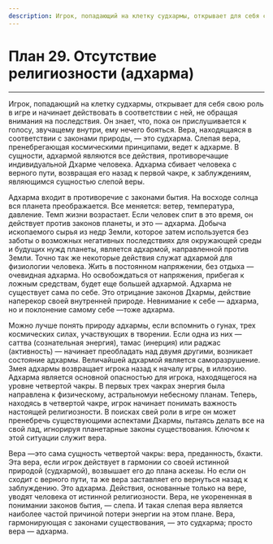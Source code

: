 ```yaml
---
description: Игрок, попадающий на клетку судхармы, открывает для себя свою роль в игре и начинает действовать в соответствии с ней, не обращая внимания на последствия.
---
```

# План 29. Отсутствие религиозности (адхарма)


---
Игрок, попадающий на клетку судхармы, открывает для себя свою роль в игре и начинает действовать в соответствии с ней, не обращая внимания на последствия. Он знает, что, пока он прислушивается к голосу, звучащему внутри, ему нечего бояться. Вера, находящаяся в соответствии с законами природы, — это судхарма. Слепая вера, пренебрегающая космическими принципами, ведет к адхарме. В сущности, адхармой являются все действия, противоречащие индивидуальной Дхарме человека. Адхарма сбивает человека с верного пути, возвращая его назад к первой чакре, к заблуждениям, являющимся сущностью слепой веры. 

Адхарма входит в противоречие с законами бытия. На восходе солнца вся планета преображается. Все меняется: ветер, температура, давление. Темп жизни возрастает. Если человек спит в это время, он действует против законов планеты, и это — адхарма. Добыча ископаемого сырья из недр Земли, которое затем используется без заботы о возможных негативных последствиях для окружающей среды и будущих нужд планеты, является адхармой, направленной против Земли. Точно так же некоторые действия служат адхармой для физиологии человека. Жить в постоянном напряжении, без отдыха — очевидная адхарма. Но освобождаться от напряжения, прибегая к ложным средствам, будет еще большей адхармой. Адхарма не существует сама по себе. Это отрицание законов Дхармы, действие наперекор своей внутренней природе. Невнимание к себе — адхарма, но и поклонение самому себе —тоже адхарма. 

Можно лучше понять природу адхармы, если вспомнить о гунах, трех космических силах, участвующих в творении. Если одна из них —саттва (сознательная энергия), тамас (инерция) или раджас (активность) — начинает преобладать над двумя другими, возникает состояние адхармы. Величайшей адхармой является саморазрушение. Змея адхармы возвращает игрока назад к началу игры, в иллюзию. Адхарма является основной опасностью для игрока, находящегося на уровне четвертой чакры. В первых трех чакрах энергия была направлена к физическому, астральномуи небесному планам. Теперь, находясь в четвертой чакре, игрок начинает понимать важность настоящей религиозности. В поисках свей роли в игре он может пренебречь существующими аспектами Дхармы, пытаясь делать все на свой лад, игнорируя планетарные законы существования. Ключом к этой ситуации служит вера. 

Вера —это сама сущность четвертой чакры: вера, преданность, бхакти. Эта вера, если игрок действует в гармонии со своей истинной природой (судхармой), возвышает его до плана аскезы. Но если он сходит с верного пути, та же вера заставляет его вернуться назад к заблуждению. Это адхарма. Действия, основанные только на вере, уводят человека от истинной религиозности. Вера, не укорененная в понимании законов бытия, — слепа. И такая слепая вера является наиболее частой причиной потери энергии на этом плане. Вера, гармонирующая с законами существования, — это судхарма; просто вера — адхарма.
